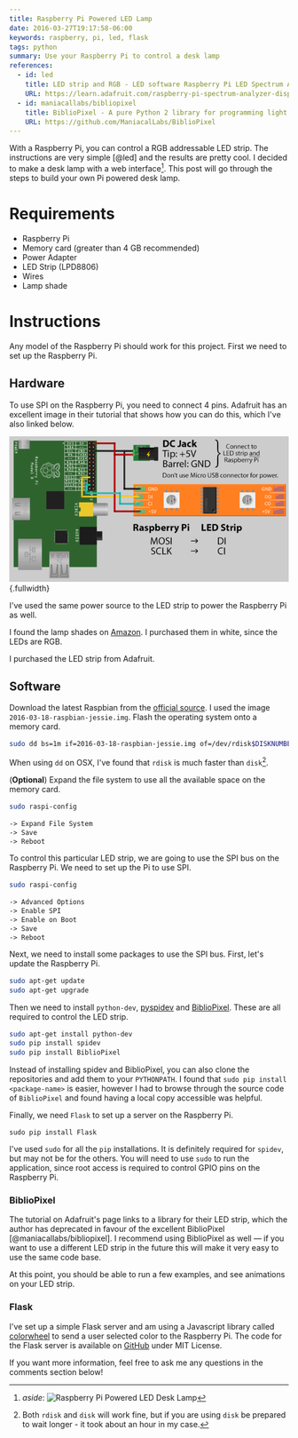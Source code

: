```yaml
---
title: Raspberry Pi Powered LED Lamp
date: 2016-03-27T19:17:58-06:00
keywords: raspberry, pi, led, flask
tags: python
summary: Use your Raspberry Pi to control a desk lamp
references:
  - id: led
    title: LED strip and RGB - LED software Raspberry Pi LED Spectrum Analyzer - Adafruit Learning System
    URL: https://learn.adafruit.com/raspberry-pi-spectrum-analyzer-display-on-rgb-led-strip/led-strip-and-rgb-led-software
  - id: maniacallabs/bibliopixel
    title: BiblioPixel - A pure Python 2 library for programming light animation
    URL: https://github.com/ManiacalLabs/BiblioPixel
---
```


With a Raspberry Pi, you can control a RGB addressable LED strip.
The instructions are very simple [@led] and the results are pretty cool.
I decided to make a desk lamp with a web interface[^1].
This post will go through the steps to build your own Pi powered desk lamp.

[^1]: _aside_: ![Raspberry Pi Powered LED Desk Lamp](images/raspberrypilamp.gif)

# Requirements

- Raspberry Pi
- Memory card (greater than 4 GB recommended)
- Power Adapter
- LED Strip (LPD8806)
- Wires
- Lamp shade

# Instructions

Any model of the Raspberry Pi should work for this project.
First we need to set up the Raspberry Pi.

## Hardware

To use SPI on the Raspberry Pi, you need to connect 4 pins.
Adafruit has an excellent image in their tutorial that shows how you can do this, which I've also linked below.

![Wiring Diagram](images/raspberry_pi_diagram.png){.fullwidth}

I've used the same power source to the LED strip to power the Raspberry Pi as well.

I found the lamp shades on [Amazon](https://www.amazon.com/s/field-keywords=puzzle+lamp).
I purchased them in white, since the LEDs are RGB.

I purchased the LED strip from Adafruit.

## Software

Download the latest Raspbian from the [official source](https://www.raspberrypi.org/downloads/raspbian/).
I used the image `2016-03-18-raspbian-jessie.img`.
Flash the operating system onto a memory card.

```bash
sudo dd bs=1m if=2016-03-18-raspbian-jessie.img of=/dev/rdisk$DISKNUMBER
```

When using `dd` on OSX, I've found that `rdisk` is much faster than `disk`[^2].

[^2]: Both `rdisk` and `disk` will work fine, but if you are using `disk` be prepared to wait longer - it took about an hour in my case.

(**Optional**) Expand the file system to use all the available space on the memory card.

```bash
sudo raspi-config
```

```
-> Expand File System
-> Save
-> Reboot
```

To control this particular LED strip, we are going to use the SPI bus on the Raspberry Pi.
We need to set up the Pi to use SPI.

```bash
sudo raspi-config
```

```
-> Advanced Options
-> Enable SPI
-> Enable on Boot
-> Save
-> Reboot
```

Next, we need to install some packages to use the SPI bus.
First, let's update the Raspberry Pi.

```bash
sudo apt-get update
sudo apt-get upgrade
```

Then we need to install `python-dev`, [pyspidev](https://github.com/doceme/py-spidev) and [BiblioPixel](https://github.com/ManiacalLabs/BiblioPixel).
These are all required to control the LED strip.

```bash
sudo apt-get install python-dev
sudo pip install spidev
sudo pip install BiblioPixel
```

Instead of installing spidev and BiblioPixel, you can also clone the repositories and add them to your `PYTHONPATH`.
I found that `sudo pip install <package-name>` is easier, however I had to browse through the source code of `BiblioPixel` and found having a local copy accessible was helpful.

Finally, we need `Flask` to set up a server on the Raspberry Pi.

```
sudo pip install Flask
```

I've used `sudo` for all the `pip` installations.
It is definitely required for `spidev`, but may not be for the others.
You will need to use `sudo` to run the application, since root access is required to control GPIO pins on the Raspberry Pi.

### BiblioPixel

The tutorial on Adafruit's page links to a library for their LED strip, which the author has deprecated in favour of the excellent BiblioPixel [@maniacallabs/bibliopixel].
I recommend using BiblioPixel as well — if you want to use a different LED strip in the future this will make it very easy to use the same code base.

At this point, you should be able to run a few examples, and see animations on your LED strip.

### Flask

I've set up a simple Flask server and am using a Javascript library called [colorwheel](https://jweir.github.io/colorwheel/) to send a user selected color to the Raspberry Pi.
The code for the Flask server is available on [GitHub](https://github.com/kdheepak/arp) under MIT License.

If you want more information, feel free to ask me any questions in the comments section below!
